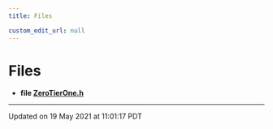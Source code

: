 ```yaml
---
title: Files

custom_edit_url: null
---
```


# Files




* **file [ZeroTierOne.h](/autogen/libztcore/files/_zero_tier_one_8h.md#file-zerotierone.h)** 



-------------------------------

Updated on 19 May 2021 at 11:01:17 PDT
